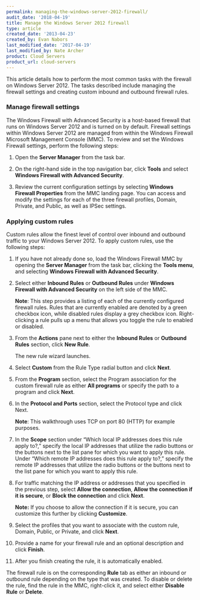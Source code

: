 ```yaml
---
permalink: managing-the-windows-server-2012-firewall/
audit_date: '2018-04-19'
title: Manage the Windows Server 2012 firewall
type: article
created_date: '2013-04-23'
created_by: Evan Nabors
last_modified_date: '2017-04-19'
last_modified_by: Nate Archer
product: Cloud Servers
product_url: cloud-servers
---
```


This article details how to perform the most common tasks with the firewall on Windows Server 2012. The tasks described include managing the firewall settings and creating custom inbound and outbound firewall rules.

### Manage firewall settings

The Windows Firewall with Advanced Security is a host-based firewall that runs on Windows Server 2012 and is turned on by default. Firewall settings within Windows Server 2012 are managed from within the Windows Firewall Microsoft Management Console (MMC). To review and set the Windows Firewall settings, perform the following steps:

1. Open the **Server Manager** from the task bar.

2. On the right-hand side in the top navigation bar, click **Tools** and select **Windows Firewall with Advanced
Security**.

3. Review the current configuration settings by selecting **Windows Firewall Properties** from the MMC landing page. You can access and modify the settings for each of the three firewall profiles, Domain, Private, and Public, as well as IPSec settings.

### Applying custom rules

Custom rules allow the finest level of control over inbound and outbound traffic to your Windows Server 2012. To apply custom rules, use the following steps:

1. If you have not already done so, load the Windows Firewall MMC by
opening the **Server Manager** from the task bar, clicking the
**Tools menu**, and selecting **Windows Firewall with Advanced
Security**.

2. Select either **Inbound Rules** or **Outbound Rules** under **Windows Firewall with Advanced
Security** on the left side of the MMC.

   **Note**: This step provides a listing of each of the currently configured firewall rules. Rules that are currently enabled are denoted by a green checkbox icon, while disabled rules display a grey checkbox icon. Right-clicking a rule pulls up a menu that allows you toggle the rule to enabled or disabled.

3. From the **Actions** pane next to either the **Inbound Rules** or **Outbound Rules** section, click **New Rule**.

   The new rule wizard launches.

4. Select **Custom** from the Rule Type radial button and click **Next**.

5. From the **Program** section, select the Program association for the custom firewall rule as either **All programs** or specify the path to a program and click **Next**.

6. In the **Protocol and Ports** section, select the Protocol type and click Next.

   **Note**: This walkthrough uses TCP on port 80 (HTTP) for example purposes.

7. In the **Scope** section under “Which local IP addresses does this rule apply to?,” specify the local IP addresses that utilize the radio buttons or the buttons next to the list pane for which you want to apply this rule. Under “Which remote IP addresses does this rule apply to?,” specify the remote IP addresses that utilize the radio buttons or the buttons next to the list pane for which you want to apply this rule.

8. For traffic matching the IP address or addresses that you specified in the previous step, select  **Allow the connection**, **Allow the connection if it is secure**, or **Block the connection** and click **Next**.

   **Note:** If you choose to allow the connection if it is secure, you can customize this further by clicking **Customize**.

9. Select the profiles that you want to associate with the custom rule, Domain, Public, or Private, and click **Next**.

10. Provide a name for your firewall rule and an optional description and click **Finish**.

11. After you finish creating the rule, it is automatically enabled.

The firewall rule is on the corresponding **Rule** tab as either an inbound or outbound rule depending on the type that was created. To disable or delete the rule, find the rule in the MMC, right-click it, and select either **Disable Rule** or **Delete**.
